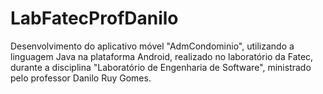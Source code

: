 # LabFatecProfDanilo
Desenvolvimento do aplicativo móvel "AdmCondominio", utilizando a linguagem Java na plataforma Android, realizado no laboratório da Fatec, durante a disciplina "Laboratório de Engenharia de Software", ministrado pelo professor Danilo Ruy Gomes.
